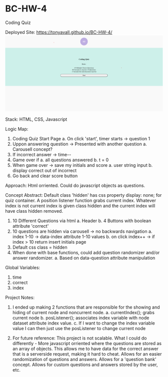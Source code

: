 # BC-HW-4
Coding Quiz

Deployed Site:
https://tonyavall.github.io/BC-HW-4/
![Getting Started](deployed.png)

Stack:
HTML, CSS, Javascript

Logic Map:

1. Coding Quiz Start Page 
    a. On click 'start', timer starts -> question 1 
2. Uppon answering question -> Presented with another question
    a. Carousell concept?
3. If incorrect answer -> time--
4. Game over if
    a. all questions answered
    b. t = 0
5. When game over -> save my initials and score
    a. user string input
    b. display correct out of incorrect
6. Go back and clear score button

Approach: Html orriented. Could do javascript objects as questions.

Concept Abstract: Default class 'hidden' has css property display: none; for quiz container. A position listener function grabs current index. Whatever index is not current index is given class hidden and the current index will have class hidden removed.

1. 10 Different Questions via html
    a. Header
    b. 4 Buttons with boolean attribute 'correct'
2. 10 questions are hidden via carousell -> no backwards navigation
    a. index 1-10 -> data-index attribute 1-10 values
    b. on click index++ -> if index > 10 return insert initials page
3. Default css class = hidden
4. When done with base functions, could add question randomizer and/or answer randomizer.
    a. Based on data-question attribute manipulation

Global Variables:

1. time
2. correct
4. index

Project Notes:

1. I ended up making 2 functions that are responsible for the showing and hiding of current node and noncurrent node.
    a. currentIndex(); grabs current node
    b. posListener(); associates index variable with node dataset attribute index value.
    c. If I want to change the index variable value I can then just use the posListener to change current node

2. For future reference: This project is not scalable. What I could do differently - More javascript orriented where the questions are stored as an array of objects. This allows me to have data for the correct answer that is a serverside request, making it hard to cheat. Allows for an easier randomization of questions and answers. Allows for a 'question bank' concept. Allows for custom questions and answers stored by the user, etc.